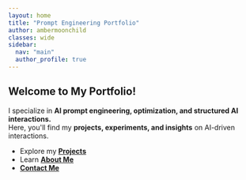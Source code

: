 ```yaml
---
layout: home
title: "Prompt Engineering Portfolio"
author: ambermoonchild
classes: wide
sidebar:
  nav: "main"
  author_profile: true
---
```


## Welcome to My Portfolio!

I specialize in **AI prompt engineering, optimization, and structured AI interactions.**  
Here, you'll find my **projects, experiments, and insights** on AI-driven interactions.

- Explore my **[Projects](/projects/)**
- Learn **[About Me](/about/)**
- **[Contact Me](/contact/)**  
